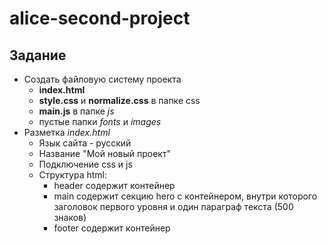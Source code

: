 # alice-second-project

## Задание

- Создать файловую систему проекта 
  - **index.html**
  - **style.css** и **normalize.css** в папке css
  - **main.js** в папке *js*
  - пустые папки *fonts* и *images*
- Разметка *index.html*
  - Язык сайта - русский
  - Название "Мой новый проект"
  - Подключение css и js
  - Структура html:
    - header содержит контейнер
    - main содержит секцию hero с контейнером, внутри которого заголовок первого уровня  и один параграф текста (500 знаков)
    - footer содержит контейнер
